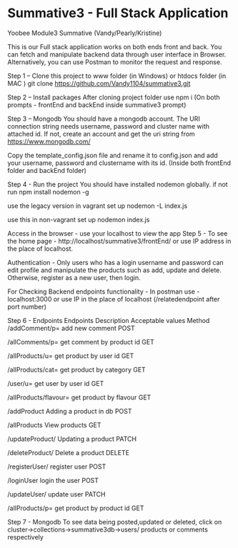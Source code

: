 # Summative3 - Full Stack Application
Yoobee Module3 Summative (Vandy/Pearly/Kristine)


This is our Full stack application works on both ends front and back. You can fetch and manipulate backend data through user interface in Browser. Alternatively, you can use Postman to monitor the request and response.


Step 1 – Clone this project to www folder (in Windows) or htdocs folder (in MAC )
git clone https://github.com/Vandy1104/summative3.git


Step 2 – Install packages
 After cloning project folder use npm i (On both prompts - frontEnd and backEnd inside summative3 prompt)


Step 3 – Mongodb
You should have a mongodb account. The URI connection string needs username, password and cluster name with attached id. If not, create an account and get the uri string from https://www.mongodb.com/


Copy the template_config.json file and rename it to config.json and add your username, password and clustername with its id. (Inside both frontEnd folder and backEnd folder)


Step 4 - Run the project
You should have installed nodemon globally. if not run npm install nodemon -g


use the legacy version in vagrant set up
nodemon -L index.js


use this in non-vagrant set up
nodemon index.js


Access in the browser -
use your localhost to view the app
Step 5 - To see the home page - http://localhost/summative3/frontEnd/
or use IP address in the place of localhost.

 

Authentication -
Only users who has a login username and password can edit profile and manipulate the products such as add, update and delete. Otherwise, register as a new user, then login.

For Checking Backend endpoints functionality -
In postman use - localhost:3000 or use IP in the place of localhost (/relatedendpoint after port number)



Step 6 - Endpoints
Endpoints	Description	Acceptable values	Method
/addComment/p=	       add new comment		            POST

/allComments/p=	      get comment by product id	   GET

/allProducts/u=	      get product by user id		     GET

/allProducts/cat=	    get product by category		    GET

/user/u=         	    get user by user id		        GET

/allProducts/flavour=	get product by flavour	    	 GET

/addProduct	          Adding a product in db		     POST

/allProducts	         View products	               GET

/updateProduct/      	Updating a product	          PATCH

/deleteProduct/      	Delete a product	            DELETE

/registerUser/       	register user	               POST

/loginUser           	login the user              	POST

/updateUser/	         update user	                 PATCH

/allProducts/p=	      get product by product id	   GET

Step 7 - Mongodb
To see data being posted,updated or deleted, click on cluster->collections->summative3db->users/ products or comments respectively
